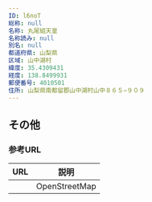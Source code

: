 ```yaml
---
ID: l6noT
総称: null
名称: 丸尾組天皇
名称読み: null
別名: null
都道府県: 山梨県
区域: 山中湖村
緯度: 35.4309431
経度: 138.8499931
郵便番号: 4010501
住所: 山梨県南都留郡山中湖村山中８６５−９０９
---
```


## その他

### 参考URL

| URL | 説明          |
| --- | ------------- |
|     | OpenStreetMap |
